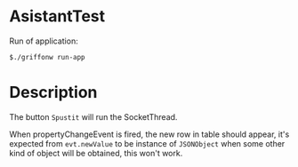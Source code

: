 AsistantTest
============

Run of application:

`$./griffonw run-app`


Description
===========

The button `Spustit` will run the SocketThread.

When propertyChangeEvent is fired, the new row in table should appear, it's expected from `evt.newValue` to
be instance of `JSONObject` when some other kind of object will be obtained, this won't work.
